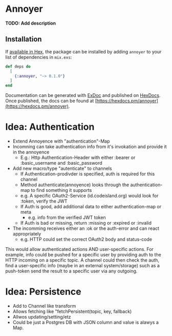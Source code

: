 # Annoyer

**TODO: Add description**

## Installation

If [available in Hex](https://hex.pm/docs/publish), the package can be installed
by adding `annoyer` to your list of dependencies in `mix.exs`:

```elixir
def deps do
  [
    {:annoyer, "~> 0.1.0"}
  ]
end
```

Documentation can be generated with [ExDoc](https://github.com/elixir-lang/ex_doc)
and published on [HexDocs](https://hexdocs.pm). Once published, the docs can
be found at [https://hexdocs.pm/annoyer](https://hexdocs.pm/annoyer).


# Idea: Authentication

* Extend Annoyence with "authentication"-Map
* Incomning can take authentication info from it's invokation and provide it in the annoyence
  * E.g.: Http Authentication-Header with either :bearer or :basic_username and :basic_password
* Add new macro/type "autenticate" to channels
  * If Authentication-prodivder is specified, auth is required for this channel
  * Method authenticate(annoyence) looks through the authentication-map to find something it supports
  * e.g. A specific OAuth2-Service (id.codeisland.org) would look for :token, verify the JWT
  * If Auth is good, add additional data to either authentication-map or meta
    * e.g. info from the verified JWT token
  * If Auth is bad or missing, return :missing or :expired or :invalid
* The incomming receives either an :ok or the auth-error and can react appropriately
  * e.g. HTTP could set the correct OAuth2 body and status-code

This would allow authenticated actions AND user-specific actions. For example, info could be pushed for a specific user by providing auth to the HTTP incoming on a specific topic. A channel could then check the auth, find a user-specific info (maybe in an external system/storage) such as a push-token send the result to a specific user via any outgoing.

# Idea: Persistence

* Add to Channel like transform
* Allows fetching like "fetchPersistent(topic, key, fallback)
* Allwos updating/setting/etz
* Could be just a Postgres DB with JSON column and value is alawys a Map.